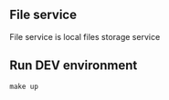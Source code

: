 ## File service
File service is local files storage service


## Run DEV environment
```
make up
```